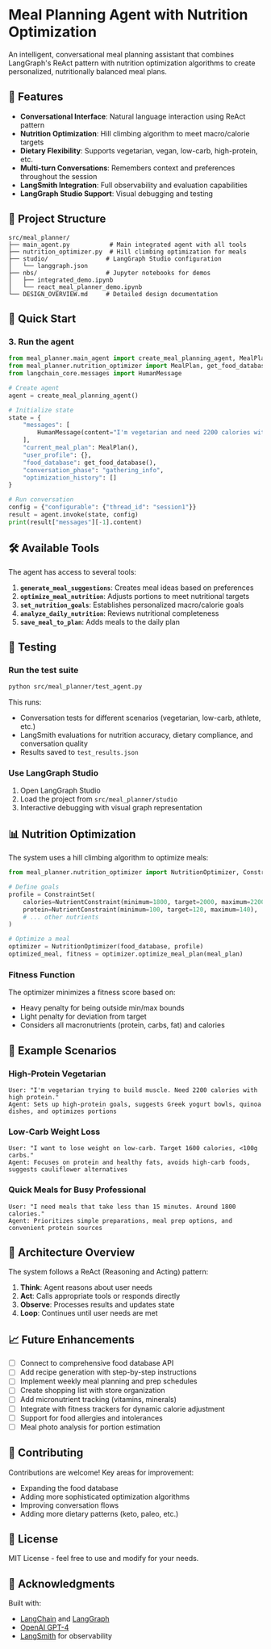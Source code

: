 # Meal Planning Agent with Nutrition Optimization

An intelligent, conversational meal planning assistant that combines LangGraph's ReAct pattern with nutrition optimization algorithms to create personalized, nutritionally balanced meal plans.

## 🌟 Features

- **Conversational Interface**: Natural language interaction using ReAct pattern
- **Nutrition Optimization**: Hill climbing algorithm to meet macro/calorie targets
- **Dietary Flexibility**: Supports vegetarian, vegan, low-carb, high-protein, etc.
- **Multi-turn Conversations**: Remembers context and preferences throughout the session
- **LangSmith Integration**: Full observability and evaluation capabilities
- **LangGraph Studio Support**: Visual debugging and testing

## 📁 Project Structure

```
src/meal_planner/
├── main_agent.py           # Main integrated agent with all tools
├── nutrition_optimizer.py  # Hill climbing optimization for meals
├── studio/                # LangGraph Studio configuration
│   └── langgraph.json
├── nbs/                   # Jupyter notebooks for demos
│   ├── integrated_demo.ipynb
│   └── react_meal_planner_demo.ipynb
└── DESIGN_OVERVIEW.md     # Detailed design documentation
```

## 🚀 Quick Start

### 3. Run the agent

```python
from meal_planner.main_agent import create_meal_planning_agent, MealPlannerState
from meal_planner.nutrition_optimizer import MealPlan, get_food_database
from langchain_core.messages import HumanMessage

# Create agent
agent = create_meal_planning_agent()

# Initialize state
state = {
    "messages": [
        HumanMessage(content="I'm vegetarian and need 2200 calories with high protein")
    ],
    "current_meal_plan": MealPlan(),
    "user_profile": {},
    "food_database": get_food_database(),
    "conversation_phase": "gathering_info",
    "optimization_history": []
}

# Run conversation
config = {"configurable": {"thread_id": "session1"}}
result = agent.invoke(state, config)
print(result["messages"][-1].content)
```

## 🛠️ Available Tools

The agent has access to several tools:

1. **`generate_meal_suggestions`**: Creates meal ideas based on preferences
2. **`optimize_meal_nutrition`**: Adjusts portions to meet nutritional targets
3. **`set_nutrition_goals`**: Establishes personalized macro/calorie goals
4. **`analyze_daily_nutrition`**: Reviews nutritional completeness
5. **`save_meal_to_plan`**: Adds meals to the daily plan

## 🧪 Testing

### Run the test suite

```bash
python src/meal_planner/test_agent.py
```

This runs:
- Conversation tests for different scenarios (vegetarian, low-carb, athlete, etc.)
- LangSmith evaluations for nutrition accuracy, dietary compliance, and conversation quality
- Results saved to `test_results.json`

### Use LangGraph Studio

1. Open LangGraph Studio
2. Load the project from `src/meal_planner/studio`
3. Interactive debugging with visual graph representation

## 📊 Nutrition Optimization

The system uses a hill climbing algorithm to optimize meals:

```python
from meal_planner.nutrition_optimizer import NutritionOptimizer, ConstraintSet, NutrientConstraint

# Define goals
profile = ConstraintSet(
    calories=NutrientConstraint(minimum=1800, target=2000, maximum=2200),
    protein=NutrientConstraint(minimum=100, target=120, maximum=140),
    # ... other nutrients
)

# Optimize a meal
optimizer = NutritionOptimizer(food_database, profile)
optimized_meal, fitness = optimizer.optimize_meal_plan(meal_plan)
```

### Fitness Function

The optimizer minimizes a fitness score based on:
- Heavy penalty for being outside min/max bounds
- Light penalty for deviation from target
- Considers all macronutrients (protein, carbs, fat) and calories

## 🎯 Example Scenarios

### High-Protein Vegetarian
```
User: "I'm vegetarian trying to build muscle. Need 2200 calories with high protein."
Agent: Sets up high-protein goals, suggests Greek yogurt bowls, quinoa dishes, and optimizes portions
```

### Low-Carb Weight Loss
```
User: "I want to lose weight on low-carb. Target 1600 calories, <100g carbs."
Agent: Focuses on protein and healthy fats, avoids high-carb foods, suggests cauliflower alternatives
```

### Quick Meals for Busy Professional
```
User: "I need meals that take less than 15 minutes. Around 1800 calories."
Agent: Prioritizes simple preparations, meal prep options, and convenient protein sources
```

## 🔄 Architecture Overview

The system follows a ReAct (Reasoning and Acting) pattern:

1. **Think**: Agent reasons about user needs
2. **Act**: Calls appropriate tools or responds directly
3. **Observe**: Processes results and updates state
4. **Loop**: Continues until user needs are met

## 📈 Future Enhancements

- [ ] Connect to comprehensive food database API
- [ ] Add recipe generation with step-by-step instructions
- [ ] Implement weekly meal planning and prep schedules
- [ ] Create shopping list with store organization
- [ ] Add micronutrient tracking (vitamins, minerals)
- [ ] Integrate with fitness trackers for dynamic calorie adjustment
- [ ] Support for food allergies and intolerances
- [ ] Meal photo analysis for portion estimation

## 🤝 Contributing

Contributions are welcome! Key areas for improvement:
- Expanding the food database
- Adding more sophisticated optimization algorithms
- Improving conversation flows
- Adding more dietary patterns (keto, paleo, etc.)

## 📝 License

MIT License - feel free to use and modify for your needs.

## 🙏 Acknowledgments

Built with:
- [LangChain](https://langchain.com/) and [LangGraph](https://github.com/langchain-ai/langgraph)
- [OpenAI GPT-4](https://openai.com/)
- [LangSmith](https://smith.langchain.com/) for observability 